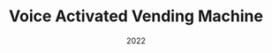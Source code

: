 ---
type: Unity Project
date: 2022
title: Voice Activated Vending Machine
text: I created a voice activated vending machine that may be used in Unity Projects. I used nixon-voxell's custom Unity package UnityNLP in order to train a Naive Bayes classifier model. This model is then used in conjunction with the Unity's DictionRecognizer API in order to parse input from a microphone and facilitate an order. Click picture for video demonstration.
image: ../../static/images/thumbs/vend.png
url: https://google.com
---